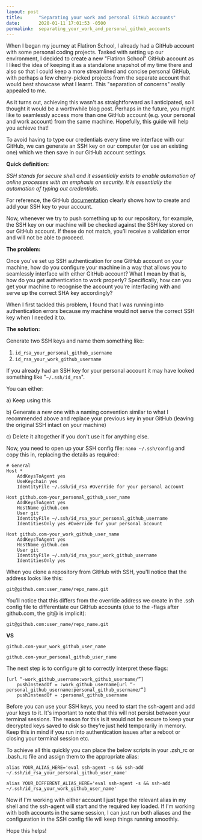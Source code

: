 ```yaml
---
layout: post
title:      "Separating your work and personal GitHub Accounts"
date:       2020-01-11 17:01:53 -0500
permalink:  separating_your_work_and_personal_github_accounts
---
```



When I began my journey at Flatiron School, I already had a GitHub account with some personal coding projects. Tasked with setting up our environment, I decided to create a new "Flatiron School" GitHub account as I liked the idea of keeping it as a standalone snapshot of my time there and also so that I could keep a more streamlined and concise personal GitHub, with perhaps a few cherry-picked projects from the separate account that would best showcase what I learnt. This "separation of concerns" really appealed to me.

As it turns out, achieving this wasn't as straightforward as I anticipated, so I thought it would be a worthwhile blog post. Perhaps in the future, you might like to seamlessly access more than one GitHub account (e.g. your personal and work account) from the same machine. Hopefully, this guide will help you achieve that!

To avoid having to type our credentials every time we interface with our GitHub, we can generate an SSH key on our computer (or use an existing one) which we then save in our GitHub account settings.

**Quick definition:**

*SSH stands for secure shell and it essentially exists to enable automation of online processes with an emphasis on security. It is essentially the automation of typing out credentials.*

For reference, the GitHub [documentation](https://help.github.com/en/github/authenticating-to-github/adding-a-new-ssh-key-to-your-github-account) clearly shows how to create and add your SSH key to your account.


Now, whenever we try to push something up to our repository, for example,  the SSH key on our machine will be checked against the SSH key stored on our GitHub account. If these do not match, you’ll receive a validation error and will not be able to proceed.

**The problem:**

Once you've set up SSH authentication for one GitHub account on your machine, how do you configure your machine in a way that allows you to seamlessly interface with either GitHub account? What I mean by that is, how do you get authentication to work properly? Specifically, how can you get your machine to recognise the account you're interfacing with and serve up the correct SHA key accordingly?

When I first tackled this problem, I found that I was running into authentication errors because my machine would not serve the correct SSH key when I needed it to.

**The solution:**

Generate two SSH keys and name them something like:

1. `id_rsa_your_personal_github_username`
2. `id_rsa_your_work_github_username`

If you already had an SSH key for your personal account it may have looked something like "`~/.ssh/id_rsa`".

You can either:

a) Keep using this

b) Generate a new one with a naming convention similar to what I recommended above and replace your previous key in your GitHub (leaving the original SSH intact on your machine)

c) Delete it altogether if you don't use it for anything else. 
 
Now, you need to open up your SSH config file: `nano ~/.ssh/config` and copy this in, replacing the details as required:

```
# General
Host *
    AddKeysToAgent yes
    UseKeychain yes
    IdentityFile ~/.ssh/id_rsa #Override for your personal account
		
Host github.com-your_personal_github_user_name
    AddKeysToAgent yes
    HostName github.com
    User git
    IdentityFile ~/.ssh/id_rsa_your_personal_github_username
    IdentitiesOnly yes #Override for your personal account
		
Host github.com-your_work_github_user_name
    AddKeysToAgent yes
    HostName github.com
    User git
    IdentityFile ~/.ssh/id_rsa_your_work_github_username
    IdentitiesOnly yes
```

When you clone a repository from GitHub with SSH, you'll notice that the address looks like this:

`git@github.com:user_name/repo_name.git`

You’ll notice that this differs from the override address we create in the .ssh config file to differentiate our GitHub accounts (due to the -flags after github.com, the git@ is implicit):

`git@github.com:user_name/repo_name.git`

**VS**

`github.com-your_work_github_user_name`


`github.com-your_personal_github_user_name`

The next step is to configure git to correctly interpret these flags:

```
[url “-work_github_username:work_github_username/”]
    pushInsteadOf = :work_github_username[url “-personal_github_username:personal_github_username/”]
    pushInsteadOf = :personal_github_username
```

Before you can use your SSH keys, you need to start the ssh-agent and add your keys to it. It's important to note that this will not persist between your terminal sessions. The reason for this is it would not be secure to keep your decrypted keys saved to disk so they’re just held temporarily in memory. Keep this in mind if you run into authentication issues after a reboot or closing your terminal session etc.

To achieve all this quickly you can place the below scripts in your .zsh_rc or .bash_rc file and assign them to the appropriate alias:

`alias YOUR_ALIAS_HERE='eval ssh-agent -s && ssh-add ~/.ssh/id_rsa_your_personal_github_user_name'`


`alias YOUR_DIFFERENT_ALIAS_HERE='eval ssh-agent -s && ssh-add ~/.ssh/id_rsa_your_work_github_user_name'`

Now if I'm working with either account I just type the relevant alias in my shell and the ssh-agent will start and the required key loaded. If I'm working with both accounts in the same session, I can just run both aliases and the configuration in the SSH config file will keep things running smoothly.

Hope this helps!

